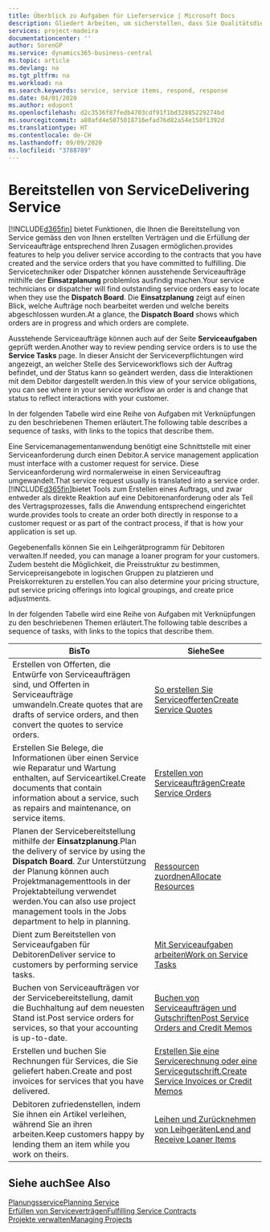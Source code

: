 ```yaml
---
title: Überblick zu Aufgaben für Lieferservice | Microsoft Docs
description: Gliedert Arbeiten, um sicherstellen, dass Sie Qualitätsdienst liefern und Verträgen mit Debitoren gerecht werden.
services: project-madeira
documentationcenter: ''
author: SorenGP
ms.service: dynamics365-business-central
ms.topic: article
ms.devlang: na
ms.tgt_pltfrm: na
ms.workload: na
ms.search.keywords: service, service items, respond, response
ms.date: 04/01/2020
ms.author: edupont
ms.openlocfilehash: d2c3536f87fedb4703cdf91f1bd32885229274bd
ms.sourcegitcommit: a80afd4e5075018716efad76d82a54e158f1392d
ms.translationtype: HT
ms.contentlocale: de-CH
ms.lasthandoff: 09/09/2020
ms.locfileid: "3788789"
---
```

# <a name="delivering-service"></a><span data-ttu-id="7f23d-103">Bereitstellen von Service</span><span class="sxs-lookup"><span data-stu-id="7f23d-103">Delivering Service</span></span>
[!INCLUDE[d365fin](includes/d365fin_md.md)] <span data-ttu-id="7f23d-104">bietet Funktionen, die Ihnen die Bereitstellung von Service gemäss den von Ihnen erstellten Verträgen und die Erfüllung der Serviceaufträge entsprechend Ihren Zusagen ermöglichen.</span><span class="sxs-lookup"><span data-stu-id="7f23d-104">provides features to help you deliver service according to the contracts that you have created and the service orders that you have committed to fulfilling.</span></span> <span data-ttu-id="7f23d-105">Die Servicetechniker oder Dispatcher können ausstehende Serviceaufträge mithilfe der **Einsatzplanung** problemlos ausfindig machen.</span><span class="sxs-lookup"><span data-stu-id="7f23d-105">Your service technicians or dispatcher will find outstanding service orders easy to locate when they use the **Dispatch Board**.</span></span> <span data-ttu-id="7f23d-106">Die **Einsatzplanung** zeigt auf einen Blick, welche Aufträge noch bearbeitet werden und welche bereits abgeschlossen wurden.</span><span class="sxs-lookup"><span data-stu-id="7f23d-106">At a glance, the **Dispatch Board** shows which orders are in progress and which orders are complete.</span></span>  
  
<span data-ttu-id="7f23d-107">Ausstehende Serviceaufträge können auch auf der Seite **Serviceaufgaben** geprüft werden.</span><span class="sxs-lookup"><span data-stu-id="7f23d-107">Another way to review pending service orders is to use the **Service Tasks** page.</span></span> <span data-ttu-id="7f23d-108">In dieser Ansicht der Serviceverpflichtungen wird angezeigt, an welcher Stelle des Serviceworkflows sich der Auftrag befindet, und der Status kann so geändert werden, dass die Interaktionen mit dem Debitor dargestellt werden.</span><span class="sxs-lookup"><span data-stu-id="7f23d-108">In this view of your service obligations, you can see where in your service workflow an order is and change that status to reflect interactions with your customer.</span></span>  
  
<span data-ttu-id="7f23d-109">In der folgenden Tabelle wird eine Reihe von Aufgaben mit Verknüpfungen zu den beschriebenen Themen erläutert.</span><span class="sxs-lookup"><span data-stu-id="7f23d-109">The following table describes a sequence of tasks, with links to the topics that describe them.</span></span>   

<span data-ttu-id="7f23d-110">Eine Servicemanagementanwendung benötigt eine Schnittstelle mit einer Serviceanforderung durch einen Debitor.</span><span class="sxs-lookup"><span data-stu-id="7f23d-110">A service management application must interface with a customer request for service.</span></span> <span data-ttu-id="7f23d-111">Diese Serviceanforderung wird normalerweise in einen Serviceauftrag umgewandelt.</span><span class="sxs-lookup"><span data-stu-id="7f23d-111">That service request usually is translated into a service order.</span></span> [!INCLUDE[d365fin](includes/d365fin_md.md)]<span data-ttu-id="7f23d-112">bietet Tools zum Erstellen eines Auftrags, und zwar entweder als direkte Reaktion auf eine Debitorenanforderung oder als Teil des Vertragsprozesses, falls die Anwendung entsprechend eingerichtet wurde.</span><span class="sxs-lookup"><span data-stu-id="7f23d-112">provides tools to create an order both directly in response to a customer request or as part of the contract process, if that is how your application is set up.</span></span>  
  
<span data-ttu-id="7f23d-113">Gegebenenfalls können Sie ein Leihgerätprogramm für Debitoren verwalten.</span><span class="sxs-lookup"><span data-stu-id="7f23d-113">If needed, you can manage a loaner program for your customers.</span></span> <span data-ttu-id="7f23d-114">Zudem besteht die Möglichkeit, die Preisstruktur zu bestimmen, Servicepreisangebote in logischen Gruppen zu platzieren und Preiskorrekturen zu erstellen.</span><span class="sxs-lookup"><span data-stu-id="7f23d-114">You can also determine your pricing structure, put service pricing offerings into logical groupings, and create price adjustments.</span></span>  
  
<span data-ttu-id="7f23d-115">In der folgenden Tabelle wird eine Reihe von Aufgaben mit Verknüpfungen zu den beschriebenen Themen erläutert.</span><span class="sxs-lookup"><span data-stu-id="7f23d-115">The following table describes a sequence of tasks, with links to the topics that describe them.</span></span>   
  
|<span data-ttu-id="7f23d-116">**Bis**</span><span class="sxs-lookup"><span data-stu-id="7f23d-116">**To**</span></span>|<span data-ttu-id="7f23d-117">**Siehe**</span><span class="sxs-lookup"><span data-stu-id="7f23d-117">**See**</span></span>|  
|------------|-------------|  
|<span data-ttu-id="7f23d-118">Erstellen von Offerten, die Entwürfe von Serviceaufträgen sind, und Offerten in Serviceaufträge umwandeln.</span><span class="sxs-lookup"><span data-stu-id="7f23d-118">Create quotes that are drafts of service orders, and then convert the quotes to service orders.</span></span>|[<span data-ttu-id="7f23d-119">So erstellen Sie Serviceofferten</span><span class="sxs-lookup"><span data-stu-id="7f23d-119">Create Service Quotes</span></span>](service-how-to-create-service-quotes.md)|
|<span data-ttu-id="7f23d-120">Erstellen Sie Belege, die Informationen über einen Service wie Reparatur und Wartung enthalten, auf Serviceartikel.</span><span class="sxs-lookup"><span data-stu-id="7f23d-120">Create documents that contain information about a service, such as repairs and maintenance, on service items.</span></span>|[<span data-ttu-id="7f23d-121">Erstellen von Serviceaufträgen</span><span class="sxs-lookup"><span data-stu-id="7f23d-121">Create Service Orders</span></span>](service-how-to-create-service-orders.md)|
|<span data-ttu-id="7f23d-122">Planen der Servicebereitstellung mithilfe der **Einsatzplanung**.</span><span class="sxs-lookup"><span data-stu-id="7f23d-122">Plan the delivery of service by using the **Dispatch Board**.</span></span> <span data-ttu-id="7f23d-123">Zur Unterstützung der Planung können auch Projektmanagementtools in der Projektabteilung verwendet werden.</span><span class="sxs-lookup"><span data-stu-id="7f23d-123">You can also use project management tools in the Jobs department to help in planning.</span></span>|[<span data-ttu-id="7f23d-124">Ressourcen zuordnen</span><span class="sxs-lookup"><span data-stu-id="7f23d-124">Allocate Resources</span></span>](service-how-to-allocate-resources.md)|  
|<span data-ttu-id="7f23d-125">Dient zum Bereitstellen von Serviceaufgaben für Debitoren</span><span class="sxs-lookup"><span data-stu-id="7f23d-125">Deliver service to customers by performing service tasks.</span></span>|[<span data-ttu-id="7f23d-126">Mit Serviceaufgaben arbeiten</span><span class="sxs-lookup"><span data-stu-id="7f23d-126">Work on Service Tasks</span></span>](service-how-to-work-on-service-tasks.md)|  
|<span data-ttu-id="7f23d-127">Buchen von Serviceaufträgen vor der Servicebereitstellung, damit die Buchhaltung auf dem neuesten Stand ist.</span><span class="sxs-lookup"><span data-stu-id="7f23d-127">Post service orders for services, so that your accounting is up-to-date.</span></span>|[<span data-ttu-id="7f23d-128">Buchen von Serviceaufträgen und Gutschriften</span><span class="sxs-lookup"><span data-stu-id="7f23d-128">Post Service Orders and Credit Memos</span></span>](service-how-to-post-service-orders.md)|  
|<span data-ttu-id="7f23d-129">Erstellen und buchen Sie Rechnungen für Services, die Sie geliefert haben.</span><span class="sxs-lookup"><span data-stu-id="7f23d-129">Create and post invoices for services that you have delivered.</span></span>|[<span data-ttu-id="7f23d-130">Erstellen Sie eine Servicerechnung oder eine Servicegutschrift.</span><span class="sxs-lookup"><span data-stu-id="7f23d-130">Create Service Invoices or Credit Memos</span></span>](service-how-create-invoices.md)|  
|<span data-ttu-id="7f23d-131">Debitoren zufriedenstellen, indem Sie ihnen ein Artikel verleihen, während Sie an ihren arbeiten.</span><span class="sxs-lookup"><span data-stu-id="7f23d-131">Keep customers happy by lending them an item while you work on theirs.</span></span>| [<span data-ttu-id="7f23d-132">Leihen und Zurücknehmen von Leihgeräten</span><span class="sxs-lookup"><span data-stu-id="7f23d-132">Lend and Receive Loaner Items</span></span>](service-how-to-lend-receive-loaners.md)|
  
## <a name="see-also"></a><span data-ttu-id="7f23d-133">Siehe auch</span><span class="sxs-lookup"><span data-stu-id="7f23d-133">See Also</span></span>  
[<span data-ttu-id="7f23d-134">Planungsservice</span><span class="sxs-lookup"><span data-stu-id="7f23d-134">Planning Service</span></span>](service-plan-service.md)  
[<span data-ttu-id="7f23d-135">Erfüllen von Serviceverträgen</span><span class="sxs-lookup"><span data-stu-id="7f23d-135">Fulfilling Service Contracts</span></span>](service-fulfill-service-contracts.md)  
[<span data-ttu-id="7f23d-136">Projekte verwalten</span><span class="sxs-lookup"><span data-stu-id="7f23d-136">Managing Projects</span></span>](projects-manage-projects.md)  
